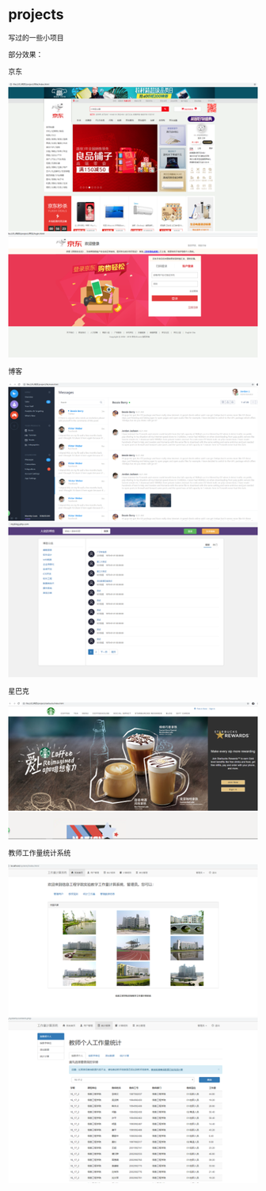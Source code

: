 # projects
写过的一些小项目

部分效果：

京东

<img src="https://github.com/lpkshuai/projects/blob/master/imgs/jd.png?raw=true" />

<img src="https://github.com/lpkshuai/projects/blob/master/imgs/dl.png?raw=true" />

博客

<img src="https://github.com/lpkshuai/projects/blob/master/imgs/baidu.png?raw=true" />

<img src="https://github.com/lpkshuai/projects/blob/master/imgs/blog.png?raw=true" />

星巴克

<img src="https://github.com/lpkshuai/projects/blob/master/imgs/starbuck.png?raw=true" />

教师工作量统计系统

<img src="https://github.com/lpkshuai/projects/blob/master/imgs/system.png?raw=true" />

<img src="https://github.com/lpkshuai/projects/blob/master/imgs/tj.png?raw=true" />
